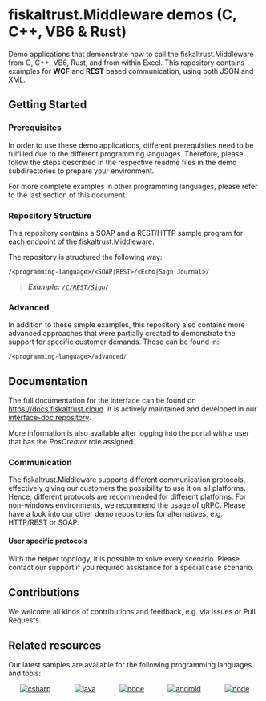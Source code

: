 # fiskaltrust.Middleware demos (C, C++, VB6 & Rust)
Demo applications that demonstrate how to call the fiskaltrust.Middleware from C, C++, VB6, Rust, and from within Excel. This repository contains examples for **WCF** and **REST** based communication, using both JSON and XML.


## Getting Started

### Prerequisites
In order to use these demo applications, different prerequisites need to be fulfilled due to the different programming languages. Therefore, please follow the steps described in the respective readme files in the demo subdirectories to prepare your environment.

For more complete examples in other programming languages, please refer to the last section of this document.

### Repository Structure
This repository contains a SOAP and a REST/HTTP sample program for each endpoint of the fiskaltrust.Middleware. 

The repository is structured the following way: 
```
/<programming-language>/<SOAP|REST>/<Echo|Sign|Journal>/
```

> _**Example:** [`/C/REST/Sign/`](/C/REST/Sign)_

### Advanced
In addition to these simple examples, this repository also contains more advanced approaches that were partially created to demonstrate the support for specific customer demands. These can be found in:
```
/<programming-language>/advanced/
```


## Documentation
The full documentation for the interface can be found on https://docs.fiskaltrust.cloud. It is actively maintained and developed in our [interface-doc repository](https://github.com/fiskaltrust/interface-doc). 

More information is also available after logging into the portal with a user that has the _PosCreator_ role assigned.

### Communication
The fiskaltrust.Middleware supports different communication protocols, effectively giving our customers the possibility to use it on all platforms. Hence, different protocols are recommended for different platforms. For non-windows environments, we recommend the usage of gRPC. Please have a look into our other demo repositories for alternatives, e.g. HTTP/REST or SOAP.

#### User specific protocols
With the helper topology, it is possible to solve every scenario. Please contact our support if you required assistance for a special case scenario.

## Contributions
We welcome all kinds of contributions and feedback, e.g. via Issues or Pull Requests. 

## Related resources
Our latest samples are available for the following programming languages and tools:
<p align="center">
  <a href="https://github.com/fiskaltrust/middleware-demo-dotnet"><img src="https://upload.wikimedia.org/wikipedia/commons/thumb/1/13/C-Sharp.png/100px-C-Sharp.png" alt="csharp"></a>&nbsp;&nbsp;&nbsp;&nbsp;&nbsp;&nbsp;&nbsp;&nbsp;&nbsp;&nbsp;&nbsp;
  <a href="https://github.com/fiskaltrust/middleware-demo-java"><img src="https://upload.wikimedia.org/wikiversity/de/thumb/b/b8/Java_cup.svg/100px-Java_cup.svg.png" alt="java"></a>&nbsp;&nbsp;&nbsp;&nbsp;&nbsp;&nbsp;&nbsp;&nbsp;&nbsp;&nbsp;&nbsp;
  <a href="https://github.com/fiskaltrust/middleware-demo-node"><img src="https://upload.wikimedia.org/wikipedia/commons/thumb/d/d9/Node.js_logo.svg/100px-Node.js_logo.svg.png" alt="node"></a>&nbsp;&nbsp;&nbsp;&nbsp;&nbsp;&nbsp;&nbsp;&nbsp;&nbsp;&nbsp;&nbsp;
  <a href="https://github.com/fiskaltrust/middleware-demo-android"><img src="https://upload.wikimedia.org/wikipedia/commons/thumb/d/d7/Android_robot.svg/100px-Android_robot.svg.png" alt="android"></a>&nbsp;&nbsp;&nbsp;&nbsp;&nbsp;&nbsp;&nbsp;&nbsp;&nbsp;&nbsp;&nbsp;
  <a href="https://github.com/fiskaltrust/middleware-demo-postman"><img src="https://avatars3.githubusercontent.com/u/10251060?s=100&v=4" alt="node"></a>
</p>
